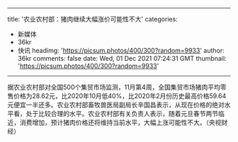 
---
title: '农业农村部：猪肉继续大幅涨价可能性不大'
categories: 
 - 新媒体
 - 36kr
 - 快讯
headimg: 'https://picsum.photos/400/300?random=9933'
author: 36kr
comments: false
date: Wed, 01 Dec 2021 07:24:31 GMT
thumbnail: 'https://picsum.photos/400/300?random=9933'
---

<div>   
据农业农村部对全国500个集贸市场监测，11月第4周，全国集贸市场猪肉平均零售价格为28.62元，比2020年10月低40%，比2020年2月份历史最高价格59.64元便宜一半还多。农业农村部畜牧兽医局副局长辛国昌表示，从现在价格的绝对水平看，处于比较合理的水平。农业农村部有关负责人表示，随着元旦春节两节临近，消费增加，预计猪肉价格还将维持当前水平，大幅上涨可能性不大。（央视财经）  
</div>
            